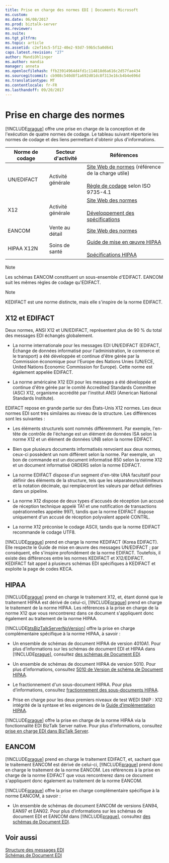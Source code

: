 ```yaml
---
title: Prise en charge des normes EDI | Documents Microsoft
ms.custom: 
ms.date: 06/08/2017
ms.prod: biztalk-server
ms.reviewer: 
ms.suite: 
ms.tgt_pltfrm: 
ms.topic: article
ms.assetid: c2ef14c5-5f12-40e2-93d7-59b5c5a0d641
caps.latest.revision: "27"
author: MandiOhlinger
ms.author: mandia
manager: anneta
ms.openlocfilehash: ffb23914964d4fd1c114818d6a616c2d57fae434
ms.sourcegitcommit: cb908c540d8f1a692d01dc8f313e16cb4b4e696d
ms.translationtype: MT
ms.contentlocale: fr-FR
ms.lasthandoff: 09/20/2017
---
```

# <a name="edi-standards-support"></a>Prise en charge des normes
[!INCLUDE[prague](../includes/prague-md.md)] offre une prise en charge de la conception et de l'exécution de quatre normes de codage. Le tableau suivant répertorie les normes de codage et des liens permettant d'obtenir plus d'informations.  
  
|Norme de codage|Secteur d'activité|Références|  
|-----------------------|----------------------|----------------|  
|UN/EDIFACT|Activité générale|[Site Web de normes](http://go.microsoft.com/fwlink/?LinkId=77532) (référence de la charge utile)<br /><br /> [Règle de codage](http://go.microsoft.com/fwlink/?LinkId=77534) selon ISO 9735-4.1|  
|X12|Activité générale|[Site Web des normes](http://go.microsoft.com/fwlink/?LinkID=28673)<br /><br /> [Développement des spécifications](http://go.microsoft.com/fwlink/?LinkId=77535)|  
|EANCOM|Vente au détail|[Site Web des normes](http://go.microsoft.com/fwlink/?LinkId=92861)|  
|HIPAA X12N|Soins de santé|[Guide de mise en œuvre HIPAA](http://go.microsoft.com/fwlink/?LinkId=77541)<br /><br /> [Spécifications HIPAA](http://go.microsoft.com/fwlink/?LinkId=77542)|  
  
> [!NOTE]
>  Les schémas EANCOM constituent un sous-ensemble d'EDIFACT. EANCOM suit les mêmes règles de codage qu'EDIFACT.  
  
> [!NOTE]
>  KEDIFACT est une norme distincte, mais elle s'inspire de la norme EDIFACT.  
  
## <a name="x12-and-edifact"></a>X12 et EDIFACT  
 Deux normes, ANSI X12 et UN/EDIFACT, représentent plus de 90 % du total des messages EDI échangés globalement.  
  
-   La norme internationale pour les messages EDI UN/EDIFACT (EDIFACT, Échange de données informatisé pour l'administration, le commerce et le transport) a été développée et continue d'être gérée par la Commission économique pour l'Europe des Nations Unies (UN/ECE, United Nations Economic Commission for Europe). Cette norme est également appelée EDIFACT.  
  
-   La norme américaine X12 EDI pour les messages a été développée et continue d'être gérée par le comité Accredited Standards Committee (ASC) X12, organisme accrédité par l'institut ANSI (American National Standards Institute).  
  
 EDIFACT repose en grande partie sur des États-Unis X12 normes. Les deux normes EDI sont très similaires au niveau de la structure. Les différences sont les suivantes :  
  
-   Les éléments structurels sont nommés différemment. Par exemple, l'en-tête de contrôle de l'échange est un élément de données ISA selon la norme X12 et un élément de données UNB selon la norme EDIFACT.  
  
-   Bien que plusieurs documents informatisés renvoient aux deux normes, ceux-ci possèdent un nom différent selon la norme. Par exemple, un bon de commande est un document informatisé 850 selon la norme X12 et un document informatisé ORDERS selon la norme EDIFACT.  
  
-   La norme EDIFACT dispose d'un segment d'en-tête UNA facultatif pour définir des éléments de la structure, tels que les séparateurs/délimiteurs et la notation décimale, qui remplaceront les valeurs par défaut définies dans un pipeline.  
  
-   La norme X12 dispose de deux types d'accusés de réception (un accusé de réception technique appelé TA1 et une notification de transactions opérationnelles appelée 997), tandis que la norme EDIFACT dispose uniquement d'un accusé de réception polyvalent appelé CONTRL.  
  
-   La norme X12 préconise le codage ASCII, tandis que la norme EDIFACT recommande le codage UTF8.  
  
 [!INCLUDE[prague](../includes/prague-md.md)] prend en charge la norme KEDIFACT (Korea EDIFACT). Elle respecte le Guide de mise en œuvre des messages UN/EDIFACT ; par conséquent, elle s'inspire profondément de la norme EDIFACT. Toutefois, il existe des différences entre les normes KEDIFACT et X12/EDIFACT. KEDIFACT fait appel à plusieurs schémas EDI spécifiques à KEDIFACT et exploite la page de codes KECA.  
  
## <a name="hipaa"></a>HIPAA  
 [!INCLUDE[prague](../includes/prague-md.md)] prend en charge le traitement X12, et, étant donné que le traitement HIPAA est dérivé de celui-ci, [!INCLUDE[prague](../includes/prague-md.md)] prend en charge le traitement de la norme HIPAA. Les références à la prise en charge de la norme X12 que vous rencontrerez dans ce document s'appliquent donc également au traitement de la norme HIPAA.  
  
 [!INCLUDE[btsBizTalkServerNoVersion](../includes/btsbiztalkservernoversion-md.md)] offre la prise en charge complémentaire spécifique à la norme HIPAA, à savoir :  
  
-   Un ensemble de schémas de document HIPAA de version 4010A1. Pour plus d’informations sur les schémas de document EDI et HIPAA dans [!INCLUDE[prague](../includes/prague-md.md)], consultez [des schémas de Document EDI](../core/edi-document-schemas.md).  
  
-   Un ensemble de schémas de document HIPAA de version 5010. Pour plus d’informations, consultez [5010 de Version de schéma de Document HIPAA](../core/hipaa-document-schema-version-5010.md).  
  
-   Le fractionnement d'un sous-document HIPAA. Pour plus d’informations, consultez [fractionnement des sous-documents HIPAA](../core/splitting-hipaa-subdocuments.md).  
  
-   Prise en charge pour les deux premiers niveaux de test WEDI SNIP : X12 intégrité de la syntaxe et les exigences de la [Guide d’implémentation HIPAA](http://go.microsoft.com/fwlink/?LinkId=77541).  
  
 [!INCLUDE[prague](../includes/prague-md.md)] offre la prise en charge de la norme HIPAA via la fonctionnalité EDI BizTalk Server native. Pour plus d’informations, consultez [prise en charge EDI dans BizTalk Server](../core/edi-support-in-biztalk-server2.md).  
  
## <a name="eancom"></a>EANCOM  
 [!INCLUDE[prague](../includes/prague-md.md)] prend en charge le traitement EDIFACT, et, sachant que le traitement EANCOM est dérivé de celui-ci, [!INCLUDE[prague](../includes/prague-md.md)] prend donc en charge le traitement de la norme EANCOM. Les références à la prise en charge de la norme EDIFACT que vous rencontrerez dans ce document s'appliquent donc également au traitement de la norme EANCOM.  
  
 [!INCLUDE[prague](../includes/prague-md.md)] offre la prise en charge complémentaire spécifique à la norme EANCOM, à savoir :  
  
-   Un ensemble de schémas de document EANCOM de versions EAN94, EAN97 et EAN02. Pour plus d’informations sur les schémas de document EDI et EANCOM dans [!INCLUDE[prague](../includes/prague-md.md)], consultez [des schémas de Document EDI](../core/edi-document-schemas.md).  
  
## <a name="see-also"></a>Voir aussi  
 [Structure des messages EDI](../core/edi-message-structure.md)   
 [Schémas de Document EDI](../core/edi-document-schemas.md)
